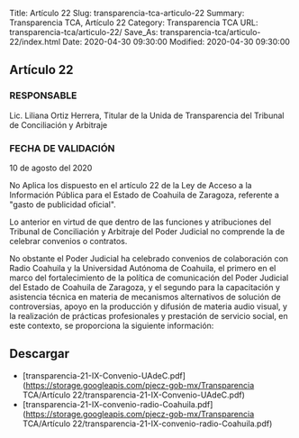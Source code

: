 Title: Artículo 22
Slug: transparencia-tca-articulo-22
Summary: Transparencia TCA, Artículo 22
Category: Transparencia TCA
URL: transparencia-tca/articulo-22/
Save_As: transparencia-tca/articulo-22/index.html
Date: 2020-04-30 09:30:00
Modified: 2020-04-30 09:30:00


## Artículo 22

### RESPONSABLE

Lic. Liliana Ortiz Herrera, Titular de la Unida de Transparencia del Tribunal de Conciliación y Arbitraje

### FECHA DE VALIDACIÓN

10 de agosto del 2020

No Aplica los dispuesto en el artículo 22 de la Ley de Acceso a la Información Pública para el Estado de Coahuila de Zaragoza, referente a "gasto de publicidad oficial".

Lo anterior en virtud de que dentro de las funciones y atribuciones del Tribunal de Conciliación y Arbitraje del Poder Judicial no comprende la de celebrar convenios o contratos.

No obstante el Poder Judicial ha celebrado convenios de colaboración con Radio Coahuila y la Universidad Autónoma de Coahuila, el primero en el marco del fortalecimiento de la política de comunicación del Poder Judicial del Estado de Coahuila de Zaragoza, y el segundo para la capacitación y asistencia técnica en materia de mecanismos alternativos de solución de controversias, apoyo en la producción y difusión de materia audio visual, y la realización de prácticas profesionales y prestación de servicio social, en este contexto, se proporciona la siguiente información:



## Descargar


* [transparencia-21-IX-Convenio-UAdeC.pdf](https://storage.googleapis.com/pjecz-gob-mx/Transparencia TCA/Artículo 22/transparencia-21-IX-Convenio-UAdeC.pdf)
* [transparencia-21-IX-convenio-radio-Coahuila.pdf](https://storage.googleapis.com/pjecz-gob-mx/Transparencia TCA/Artículo 22/transparencia-21-IX-convenio-radio-Coahuila.pdf)


